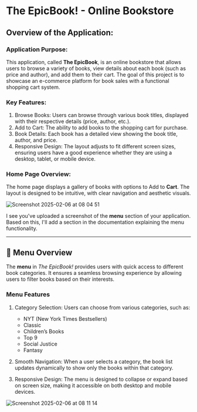 # The EpicBook! - Online Bookstore

## Overview of the Application:

### Application Purpose:
This application, called **The EpicBook**, is an online bookstore that allows users to browse a variety of books, view details about each book (such as price and author), and add them to their cart. The goal of this project is to showcase an e-commerce platform for book sales with a functional shopping cart system.

### Key Features:
1. Browse Books: Users can browse through various book titles, displayed with their respective details (price, author, etc.).
2. Add to Cart: The ability to add books to the shopping cart for purchase.
3. Book Details: Each book has a detailed view showing the book title, author, and price.
4. Responsive Design: The layout adjusts to fit different screen sizes, ensuring users have a good experience whether they are using a desktop, tablet, or mobile device.

### Home Page Overview:
The home page displays a gallery of books with options to Add to **Cart**. The layout is designed to be intuitive, with clear navigation and aesthetic visuals.

![Screenshot 2025-02-06 at 08 04 51](https://github.com/user-attachments/assets/acb108a2-37b5-406d-8294-76938d9f1a3a)

I see you've uploaded a screenshot of the **menu** section of your application. Based on this, I'll add a section in the documentation explaining the menu functionality.

---

## 📌 Menu Overview
The **menu** in *The EpicBook!* provides users with quick access to different book categories. It ensures a seamless browsing experience by allowing users to filter books based on their interests.

### Menu Features
1. Category Selection: Users can choose from various categories, such as:
   - NYT (New York Times Bestsellers)
   - Classic
   - Children’s Books
   - Top 9
   - Social Justice
   - Fantasy

2. Smooth Navigation: When a user selects a category, the book list updates dynamically to show only the books within that category.

3. Responsive Design: The menu is designed to collapse or expand based on screen size, making it accessible on both desktop and mobile devices.

![Screenshot 2025-02-06 at 08 11 14](https://github.com/user-attachments/assets/d1ebbf52-adc2-46d4-918b-bf17b028fa76)

